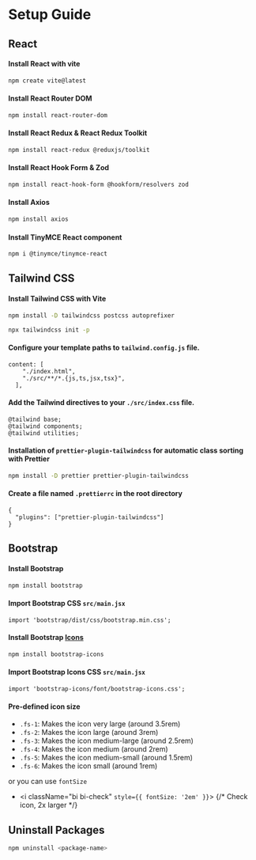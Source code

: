 # Setup Guide

## React

#### Install React with vite
```bash
npm create vite@latest
```

#### Install React Router DOM
```bash
npm install react-router-dom
```

#### Install React Redux & React Redux Toolkit
```bash
npm install react-redux @reduxjs/toolkit
```

#### Install React Hook Form & Zod
```bash
npm install react-hook-form @hookform/resolvers zod
```

#### Install Axios
```bash
npm install axios
```

#### Install TinyMCE React component
```bash
npm i @tinymce/tinymce-react
```

## Tailwind CSS

#### Install Tailwind CSS with Vite
```bash
npm install -D tailwindcss postcss autoprefixer
```
```bash
npx tailwindcss init -p
```

#### Configure your template paths to `tailwind.config.js` file.
```
content: [
    "./index.html",
    "./src/**/*.{js,ts,jsx,tsx}",
  ],
```

#### Add the Tailwind directives to your `./src/index.css` file.
```
@tailwind base;
@tailwind components;
@tailwind utilities;
```

#### Installation of `prettier-plugin-tailwindcss` for automatic class sorting with Prettier
```bash
npm install -D prettier prettier-plugin-tailwindcss
```

#### Create a file named `.prettierrc` in the root directory
```
{
  "plugins": ["prettier-plugin-tailwindcss"]
}
```

## Bootstrap

#### Install Bootstrap
```bash
npm install bootstrap
```

#### Import Bootstrap CSS `src/main.jsx`
```
import 'bootstrap/dist/css/bootstrap.min.css';
```

#### Install Bootstrap [Icons](https://icons.getbootstrap.com/)
```bash
npm install bootstrap-icons
```

####  Import Bootstrap Icons CSS `src/main.jsx`
```
import 'bootstrap-icons/font/bootstrap-icons.css';
```
#### Pre-defined icon size
- `.fs-1`: Makes the icon very large (around 3.5rem)
- `.fs-2`: Makes the icon large (around 3rem)
- `.fs-3`: Makes the icon medium-large (around 2.5rem)
- `.fs-4`: Makes the icon medium (around 2rem)
- `.fs-5`: Makes the icon medium-small (around 1.5rem)
- `.fs-6`: Makes the icon small (around 1rem)

or you can use `fontSize`

- <i className="bi bi-check" `style={{ fontSize: '2em' }}`></i>  {/* Check icon, 2x larger */}

## Uninstall Packages 
```bash
npm uninstall <package-name>
```
